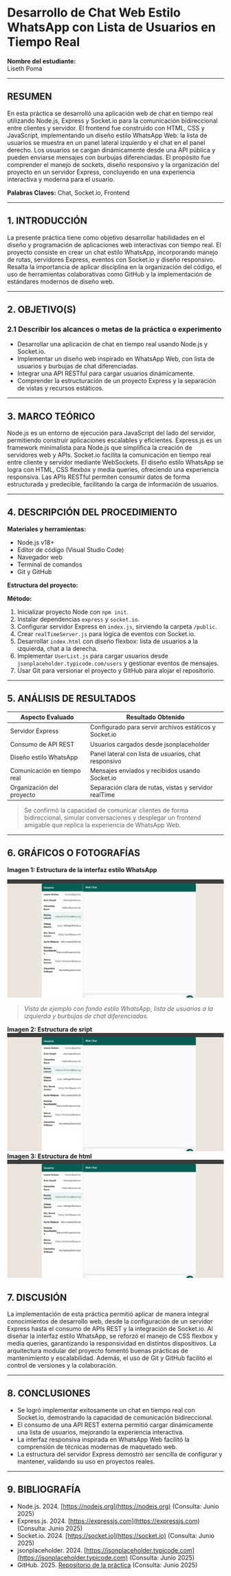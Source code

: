 # Desarrollo de Chat Web Estilo WhatsApp con Lista de Usuarios en Tiempo Real

**Nombre del estudiante:**  
Liseth Poma

---

## RESUMEN

En esta práctica se desarrolló una aplicación web de chat en tiempo real utilizando Node.js, Express y Socket.io para la comunicación bidireccional entre clientes y servidor. El frontend fue construido con HTML, CSS y JavaScript, implementando un diseño estilo WhatsApp Web: la lista de usuarios se muestra en un panel lateral izquierdo y el chat en el panel derecho. Los usuarios se cargan dinámicamente desde una API pública y pueden enviarse mensajes con burbujas diferenciadas. El propósito fue comprender el manejo de sockets, diseño responsivo y la organización del proyecto en un servidor Express, concluyendo en una experiencia interactiva y moderna para el usuario.

**Palabras Claves:** Chat, Socket.io, Frontend

---

## 1. INTRODUCCIÓN

La presente práctica tiene como objetivo desarrollar habilidades en el diseño y programación de aplicaciones web interactivas con tiempo real. El proyecto consiste en crear un chat estilo WhatsApp, incorporando manejo de rutas, servidores Express, eventos con Socket.io y diseño responsivo. Resalta la importancia de aplicar disciplina en la organización del código, el uso de herramientas colaborativas como GitHub y la implementación de estándares modernos de diseño web.

---

## 2. OBJETIVO(S)

### 2.1 Describir los alcances o metas de la práctica o experimento

- Desarrollar una aplicación de chat en tiempo real usando Node.js y Socket.io.
- Implementar un diseño web inspirado en WhatsApp Web, con lista de usuarios y burbujas de chat diferenciadas.
- Integrar una API RESTful para cargar usuarios dinámicamente.
- Comprender la estructuración de un proyecto Express y la separación de vistas y recursos estáticos.

---

## 3. MARCO TEÓRICO

Node.js es un entorno de ejecución para JavaScript del lado del servidor, permitiendo construir aplicaciones escalables y eficientes. Express.js es un framework minimalista para Node.js que simplifica la creación de servidores web y APIs. Socket.io facilita la comunicación en tiempo real entre cliente y servidor mediante WebSockets. El diseño estilo WhatsApp se logra con HTML, CSS flexbox y media queries, ofreciendo una experiencia responsiva. Las APIs RESTful permiten consumir datos de forma estructurada y predecible, facilitando la carga de información de usuarios.

---

## 4. DESCRIPCIÓN DEL PROCEDIMIENTO

**Materiales y herramientas:**
- Node.js v18+
- Editor de código (Visual Studio Code)
- Navegador web
- Terminal de comandos
- Git y GitHub

**Estructura del proyecto:**

**Método:**
1. Inicializar proyecto Node con `npm init`.
2. Instalar dependencias `express` y `socket.io`.
3. Configurar servidor Express en `index.js`, sirviendo la carpeta `/public`.
4. Crear `realTimeServer.js` para lógica de eventos con Socket.io.
5. Desarrollar `index.html` con diseño flexbox: lista de usuarios a la izquierda, chat a la derecha.
6. Implementar `UserList.js` para cargar usuarios desde `jsonplaceholder.typicode.com/users` y gestionar eventos de mensajes.
7. Usar Git para versionar el proyecto y GitHub para alojar el repositorio.

---

## 5. ANÁLISIS DE RESULTADOS

| Aspecto Evaluado            | Resultado Obtenido                                      |
|------------------------------|---------------------------------------------------------|
| Servidor Express             | Configurado para servir archivos estáticos y Socket.io |
| Consumo de API REST          | Usuarios cargados desde jsonplaceholder                |
| Diseño estilo WhatsApp       | Panel lateral con lista de usuarios, chat responsivo   |
| Comunicación en tiempo real  | Mensajes enviados y recibidos usando Socket.io         |
| Organización del proyecto    | Separación clara de rutas, vistas y servidor realTime  |

> Se confirmó la capacidad de comunicar clientes de forma bidireccional, simular conversaciones y desplegar un frontend amigable que replica la experiencia de WhatsApp Web.

---

## 6. GRÁFICOS O FOTOGRAFÍAS

**Imagen 1: Estructura de la interfaz estilo WhatsApp**

![Estructura del chat](src/public/img/image.png)

> *Vista de ejemplo con fondo estilo WhatsApp, lista de usuarios a la izquierda y burbujas de chat diferenciadas.*

**Imagen 2: Estructura de sript**
![Estructura del chat](src/public/img/image.png)
**Imagen 3: Estructura de html**
![Estructura del chat](src/public/img/image.png)
## 7. DISCUSIÓN

La implementación de esta práctica permitió aplicar de manera integral conocimientos de desarrollo web, desde la configuración de un servidor Express hasta el consumo de APIs REST y la integración de Socket.io. Al diseñar la interfaz estilo WhatsApp, se reforzó el manejo de CSS flexbox y media queries, garantizando la responsividad en distintos dispositivos. La arquitectura modular del proyecto fomentó buenas prácticas de mantenimiento y escalabilidad. Además, el uso de Git y GitHub facilitó el control de versiones y la colaboración.

---

## 8. CONCLUSIONES

- Se logró implementar exitosamente un chat en tiempo real con Socket.io, demostrando la capacidad de comunicación bidireccional.
- El consumo de una API REST externa permitió cargar dinámicamente una lista de usuarios, mejorando la experiencia interactiva.
- La interfaz responsiva inspirada en WhatsApp Web facilitó la comprensión de técnicas modernas de maquetado web.
- La estructura del servidor Express demostró ser sencilla de configurar y mantener, validando su uso en proyectos reales.

---

## 9. BIBLIOGRAFÍA

- Node.js. 2024. [https://nodejs.org](https://nodejs.org) (Consulta: Junio 2025)
- Express.js. 2024. [https://expressjs.com](https://expressjs.com) (Consulta: Junio 2025)
- Socket.io. 2024. [https://socket.io](https://socket.io) (Consulta: Junio 2025)
- jsonplaceholder. 2024. [https://jsonplaceholder.typicode.com](https://jsonplaceholder.typicode.com) (Consulta: Junio 2025)
- GitHub. 2025. [Repositorio de la práctica](https://github.com/Liseth-Poma/PomaLiseth_Tarea2/tree/mi-implementacion) (Consulta: Junio 2025)
